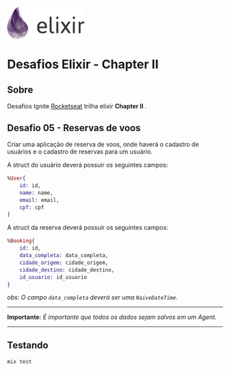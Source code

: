 
[<img src="https://raw.githubusercontent.com/alemaocastro1986/ignite-challenge-one/main/assets/elixir_full.png" width="180"/>]() 
# Desafios Elixir - Chapter II
## Sobre
Desafios Ignite [Rocketseat](https://rocketseat.com.br/)  trilha elixir __Chapter II__ .


## Desafio 05 - Reservas de voos

Criar uma aplicação de reserva de voos, onde haverá o cadastro de usuários e o cadastro de reservas para um usuário.

A struct do usuário deverá possuir os seguintes campos:
```elixir
%User{
	id: id,
	name: name,
	email: email,
	cpf: cpf
}
```
A struct da reserva deverá possuir os seguintes campos:
```elixir
%Booking{
	id: id,
	data_completa: data_completa,
	cidade_origem: cidade_origem,
	cidade_destino: cidade_destino,
	id_usuario: id_usuario
}   
```

_obs: O campo `data_completa` deverá ser uma `NaiveDateTime`_.

***
 **Importante**: _É importante que todos os dados sejam salvos em um Agent_.
***

## Testando

```bash
mix test
```